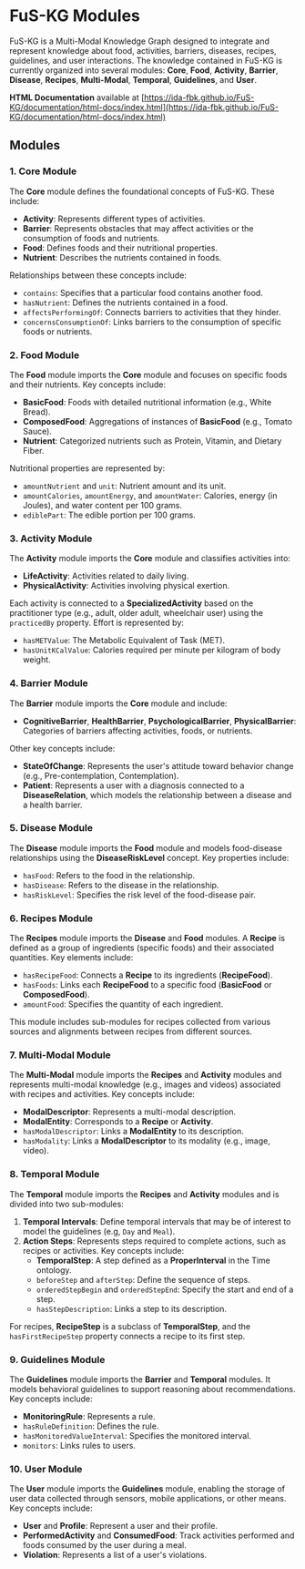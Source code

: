 # FuS-KG Modules

FuS-KG is a Multi-Modal Knowledge Graph designed to integrate and represent knowledge about food, activities, barriers, diseases, recipes, guidelines, and user interactions.
The knowledge contained in FuS-KG is currently organized into several modules: **Core**, **Food**, **Activity**, **Barrier**, **Disease**, **Recipes**, **Multi-Modal**, **Temporal**, **Guidelines**, and **User**.

**HTML Documentation** available at [https://ida-fbk.github.io/FuS-KG/documentation/html-docs/index.html](https://ida-fbk.github.io/FuS-KG/documentation/html-docs/index.html)

## Modules

### 1. Core Module
The **Core** module defines the foundational concepts of FuS-KG. These include:

- **Activity**: Represents different types of activities.
- **Barrier**: Represents obstacles that may affect activities or the consumption of foods and nutrients.
- **Food**: Defines foods and their nutritional properties.
- **Nutrient**: Describes the nutrients contained in foods.

Relationships between these concepts include:

- `contains`: Specifies that a particular food contains another food.
- `hasNutrient`: Defines the nutrients contained in a food.
- `affectsPerformingOf`: Connects barriers to activities that they hinder.
- `concernsConsumptionOf`: Links barriers to the consumption of specific foods or nutrients.

### 2. Food Module
The **Food** module imports the **Core** module and focuses on specific foods and their nutrients. Key concepts include:

- **BasicFood**: Foods with detailed nutritional information (e.g., White Bread).
- **ComposedFood**: Aggregations of instances of **BasicFood** (e.g., Tomato Sauce).
- **Nutrient**: Categorized nutrients such as Protein, Vitamin, and Dietary Fiber.

Nutritional properties are represented by:

- `amountNutrient` and `unit`: Nutrient amount and its unit.
- `amountCalories`, `amountEnergy`, and `amountWater`: Calories, energy (in Joules), and water content per 100 grams.
- `ediblePart`: The edible portion per 100 grams.

### 3. Activity Module
The **Activity** module imports the **Core** module and classifies activities into:

- **LifeActivity**: Activities related to daily living.
- **PhysicalActivity**: Activities involving physical exertion.

Each activity is connected to a **SpecializedActivity** based on the practitioner type (e.g., adult, older adult, wheelchair user) using the `practicedBy` property. Effort is represented by:

- `hasMETValue`: The Metabolic Equivalent of Task (MET).
- `hasUnitKCalValue`: Calories required per minute per kilogram of body weight.

### 4. Barrier Module
The **Barrier** module imports the **Core** module and include:

- **CognitiveBarrier**, **HealthBarrier**, **PsychologicalBarrier**, **PhysicalBarrier**: Categories of barriers affecting activities, foods, or nutrients.

Other key concepts include:

- **StateOfChange**: Represents the user's attitude toward behavior change (e.g., Pre-contemplation, Contemplation).
- **Patient**: Represents a user with a diagnosis connected to a **DiseaseRelation**, which models the relationship between a disease and a health barrier.

### 5. Disease Module
The **Disease** module imports the **Food** module and models food-disease relationships using the **DiseaseRiskLevel** concept. Key properties include:

- `hasFood`: Refers to the food in the relationship.
- `hasDisease`: Refers to the disease in the relationship.
- `hasRiskLevel`: Specifies the risk level of the food-disease pair.

### 6. Recipes Module
The **Recipes** module imports the **Disease** and **Food** modules. A **Recipe** is defined as a group of ingredients (specific foods) and their associated quantities. Key elements include:

- `hasRecipeFood`: Connects a **Recipe** to its ingredients (**RecipeFood**).
- `hasFoods`: Links each **RecipeFood** to a specific food (**BasicFood** or **ComposedFood**).
- `amountFood`: Specifies the quantity of each ingredient.

This module includes sub-modules for recipes collected from various sources and alignments between recipes from different sources.

### 7. Multi-Modal Module
The **Multi-Modal** module imports the **Recipes** and **Activity** modules and represents multi-modal knowledge (e.g., images and videos) associated with recipes and activities. Key concepts include:

- **ModalDescriptor**: Represents a multi-modal description.
- **ModalEntity**: Corresponds to a **Recipe** or **Activity**.
- `hasModalDescriptor`: Links a **ModalEntity** to its description.
- `hasModality`: Links a **ModalDescriptor** to its modality (e.g., image, video).

### 8. Temporal Module
The **Temporal** module imports the **Recipes** and **Activity** modules and is divided into two sub-modules:

1. **Temporal Intervals**: Define temporal intervals that may be of interest to model the guidelines (e.g, `Day` and `Meal`).
2. **Action Steps**: Represents steps required to complete actions, such as recipes or activities. Key concepts include:
   - **TemporalStep**: A step defined as a **ProperInterval** in the Time ontology.
   - `beforeStep` and `afterStep`: Define the sequence of steps.
   - `orderedStepBegin` and `orderedStepEnd`: Specify the start and end of a step.
   - `hasStepDescription`: Links a step to its description.

For recipes, **RecipeStep** is a subclass of **TemporalStep**, and the `hasFirstRecipeStep` property connects a recipe to its first step.

### 9. Guidelines Module
The **Guidelines** module imports the **Barrier** and **Temporal** modules. It models behavioral guidelines to support reasoning about recommendations. Key concepts include:

- **MonitoringRule**: Represents a rule.
- `hasRuleDefinition`: Defines the rule.
- `hasMonitoredValueInterval`: Specifies the monitored interval.
- `monitors`: Links rules to users.

### 10. User Module
The **User** module imports the **Guidelines** module, enabling the storage of user data collected through sensors, mobile applications, or other means. Key concepts include:

- **User** and **Profile**: Represent a user and their profile.
- **PerformedActivity** and **ConsumedFood**: Track activities performed and foods consumed by the user during a meal.
- **Violation**: Represents a list of a user's violations.

